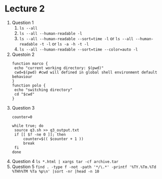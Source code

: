# Lecture 2
1. Question 1
   1. `ls --all`
   2. `ls --all --human-readable -l`
   3. `ls --all --human-readable --sort=time -l` or `ls --all --human-readable -t -l` or `ls -a -h -t -l`
   4.  `ls --all --human-readable --sort=time --color=auto -l`
2. Questoin 2
   ```
   function marco {
	echo "current working directory: $(pwd)"
	cwd=$(pwd) #cwd will defined in global shell environment default behaviour
   } 
   function polo {
	echo "switching directory"
	cd "$cwd"
   } 
   ```
3. Question 3
   ```
   counter=0

   while true; do
	source q3.sh >> q3_output.txt
	if [[ $? -ne 0 ]]; then
		counter=$(( $counter + 1 ))
		break
	fi
   done
   ```
4. Question 4
   `ls *.html | xargs tar -cf archive.tar`
5. Question 5
   `find . -type f -not -path '*/\.*' -printf '%TY.%Tm.%Td %THh%TM %Ta %p\n' |sort -nr |head -n 10`
